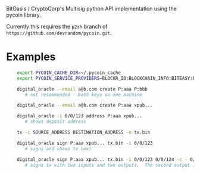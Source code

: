 BitOasis / CryptoCorp's Multisig python API implementation using the pycoin library.

Currently this requires the `p2sh` branch of `https://github.com/devrandom/pycoin.git`.

Examples
===
```bash
    export PYCOIN_CACHE_DIR=~/.pycoin_cache
    export PYCOIN_SERVICE_PROVIDERS=BLOCKR_IO:BLOCKCHAIN_INFO:BITEASY:BLOCKEXPLORER

    digital_oracle --email a@b.com create P:aaa P:bbb
       # not recommended - both keys on one machine

    digital_oracle --email a@b.com create P:aaa xpub...

    digital_oracle -i 0/0/123 address P:aaa xpub...
       # shows deposit address

    tx -i SOURCE_ADDRESS DESTINATION_ADDRESS -o tx.bin

    digital_oracle sign P:aaa xpub... tx.bin -i 0/0/123
       # signs and shows tx hex)

    digital_oracle sign P:aaa xpub... tx.bin -i 0/0/123 0/0/124 -c - 0/1/44
       # signs tx with two inputs and two outputs.  The second output is change.
```
